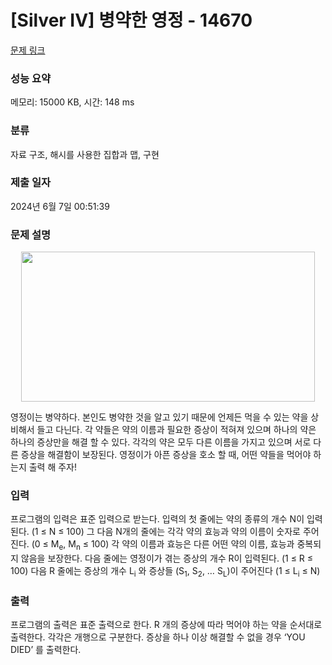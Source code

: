 # [Silver IV] 병약한 영정 - 14670 

[문제 링크](https://www.acmicpc.net/problem/14670) 

### 성능 요약

메모리: 15000 KB, 시간: 148 ms

### 분류

자료 구조, 해시를 사용한 집합과 맵, 구현

### 제출 일자

2024년 6월 7일 00:51:39

### 문제 설명

<p style="text-align:center"><img alt="" src="https://onlinejudgeimages.s3-ap-northeast-1.amazonaws.com/problem/14670/1.png" style="height:240px; width:470px"></p>

<p>영정이는 병약하다. 본인도 병약한 것을 알고 있기 때문에 언제든 먹을 수 있는 약을 상비해서 들고 다닌다. 각 약들은 약의 이름과 필요한 증상이 적혀져 있으며 하나의 약은 하나의 증상만을 해결 할 수 있다. 각각의 약은 모두 다른 이름을 가지고 있으며 서로 다른 증상을 해결함이 보장된다. 영정이가 아픈 증상을 호소 할 때, 어떤 약들을 먹어야 하는지 출력 해 주자!</p>

### 입력 

 <p>프로그램의 입력은 표준 입력으로 받는다. 입력의 첫 줄에는 약의 종류의 개수 N이 입력된다. (1 ≤ N ≤ 100) 그 다음 N개의 줄에는 각각 약의 효능과 약의 이름이 숫자로 주어진다. (0 ≤ M<sub>e</sub>, M<sub>n</sub> ≤ 100) 각 약의 이름과 효능은 다른 어떤 약의 이름, 효능과 중복되지 않음을 보장한다. 다음 줄에는 영정이가 겪는 증상의 개수 R이 입력된다. (1 ≤ R ≤ 100) 다음 R 줄에는 증상의 개수 L<sub>i</sub> 와 증상들 (S<sub>1</sub>, S<sub>2</sub>, … S<sub>L</sub>)이 주어진다 (1 ≤ L<sub>i</sub> ≤ N)</p>

### 출력 

 <p>프로그램의 출력은 표준 출력으로 한다. R 개의 증상에 따라 먹어야 하는 약을 순서대로 출력한다. 각각은 개행으로 구분한다. 증상을 하나 이상 해결할 수 없을 경우 ‘YOU DIED’ 를 출력한다. </p>

